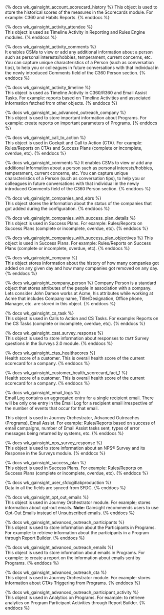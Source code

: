 {% docs wk_gainsight_account_scorecard_history %}
This object is used to store the historical scores of the measures in the Scorecards module. 
For example: C360 and Habits Reports.
{% enddocs %}

{% docs wk_gainsight_activity_attendee %}	 
This object is used as Timeline Activity in Reporting and Rules Engine modules. 
{% enddocs %}

{% docs wk_gainsight_activity_comments %}	
It enables CSMs to view or add any additional information about a person such as personal interests/hobbies, temperament, current concerns, etc. 
You can capture unique characteristics of a Person (such as conversation tips), to help you or colleagues in future conversations with that individual 
in the newly introduced Comments field of the C360 Person section.
{% enddocs %}

{% docs wk_gainsight_activity_timeline %}	 	 
This object is used as Timeline Activity in C360/R360 and Email Assist Tasks.
For example: reports based on Timeline Activities and associated information fetched from other objects.
{% enddocs %}

{% docs wk_gainsight_ao_advanced_outreach_company %}	 
This object is used to store important information about Programs. 
For example: create reports on important parameters of Programs.
{% enddocs %}

{% docs wk_gainsight_call_to_action %}	 
This object is used in Cockpit and Call to Action (CTA). 
For example: Rules/Reports on CTAs and Success Plans (complete or incomplete, overdue, etc).
{% enddocs %}

{% docs wk_gainsight_comments %}
It enables CSMs to view or add any additional information about a person such as personal interests/hobbies, temperament, current concerns, etc. 
You can capture unique characteristics of a Person (such as conversation tips), to help you or colleagues in future conversations with that individual 
in the newly introduced Comments field of the C360 Person section.
{% enddocs %}

{% docs wk_gainsight_companies_and_ebrs %}	 
This object stores the information about the status of the companies that got added during the configuration.
{% enddocs %}

{% docs wk_gainsight_companies_with_success_plan_details %}	 
This object is used in Success Plans. 
For example: Rules/Reports on Success Plans (complete or incomplete, overdue, etc).
{% enddocs %}

{% docs wk_gainsight_companies_with_success_plan_objectives %}
This object is used in Success Plans. 
For example: Rules/Reports on Success Plans (complete or incomplete, overdue, etc).
{% enddocs %}

{% docs wk_gainsight_company %}	      
This object stores information about the history of how many companies got added on any given day and how many companies got removed on any day.
{% enddocs %}

{% docs wk_gainsight_company_person %}
Company Person is a standard object that stores attributes of the people in association with a company. 
Lets consider John Damon works at Acme, his attributes while working at Acme that includes Company name, 
Title/Designation, Office phone, Manager, etc. are stored in this object.
{% enddocs %}

{% docs wk_gainsight_cs_task %}	 	   
This object is used in Calls to Action and CS Tasks. 
For example: Reports on the CS Tasks (complete or incomplete, overdue, etc).
{% enddocs %}

{% docs wk_gainsight_csat_survey_response %}	 	
This object is used to store information about responses to `CSAT` Survey questions in the Surveys 2.0 module.
{% enddocs %}

{% docs wk_gainsight_ctas_healthscores %}	 
Health score of a customer. This is overall health score of the current scorecard for a company.
{% enddocs %}

{% docs wk_gainsight_customer_health_scorecard_fact_1 %}	 	
Health score of a customer. This is overall health score of the current scorecard for a company.
{% enddocs %}

{% docs wk_gainsight_email_logs %}	
Email Log contains an aggregated entry for a single recipient email. 
There will be only one entry in the Email Log for a recipient email irrespective of the number of events that occur for that email.

This object is used in Journey Orchestrator, Advanced Outreaches (Programs), Email Assist. 
For example: Rules/Reports based on success of email campaigns, number of Email Assist tasks sent, types of error messages being returned by systems, etc.
{% enddocs %}

{% docs wk_gainsight_nps_survey_response %}	    
This object is used to store information about an NPS® Survey and its Response in the Surveys module. 
{% enddocs %}

{% docs wk_gainsight_success_plan %}	 	
This object is used in Success Plans. 
For example: Rules/Reports on Success Plans (complete or incomplete, overdue, etc).
{% enddocs %}

{% docs wk_gainsight_user_sfdcgitlabproduction %}	 
Data in all the fields are synced from SFDC.
{% enddocs %}


{% docs wk_gainsight_opt_out_emails %}	 
This object is used in Journey Orchestrator module. For example; stores information about opt-out emails.
**Note:** Gainsight recommends users to use Opt-Out Emails instead of Unsubscribed emails.
{% enddocs %}

{% docs wk_gainsight_advanced_outreach_participants %}	 
This object is used to store information about the Participants in Programs. 
For example: to retrieve information about the participants in a Program through Report Builder.
{% enddocs %}

{% docs wk_gainsight_advanced_outreach_emails %}	 
This object is used to store information about emails in Programs. 
For example: to create a report on the information about emails sent by Programs.
{% enddocs %}

{% docs wk_gainsight_advanced_outreach_cta %}	 
This object is used in Journey Orchestrator module. 
For example: stores information about CTAs Triggering from Programs.
{% enddocs %}

{% docs wk_gainsight_advanced_outreach_participant_activity %}	 
This object is used in Analytics on Programs. 
For example: to retrieve analytics on Program Participant Activities through Report Builder.
{% enddocs %}